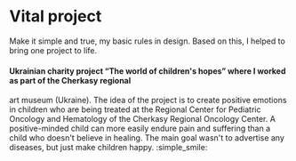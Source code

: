  # Vital project
 
Make it simple and true, my basic rules in design. Based on this, I helped to bring one project to life.
#### Ukrainian charity project “The world of children's hopes” where I worked as part of the Cherkasy regional
art museum (Ukraine). The idea of the project is to create positive emotions in children who are being 
treated at the Regional Center for Pediatric Oncology and Hematology of the Cherkasy Regional Oncology Center.
A positive-minded child can more easily endure pain and suffering than a child who doesn't believe in healing.
The main goal wasn't to advertise any diseases, but just make children happy.
:simple_smile:
